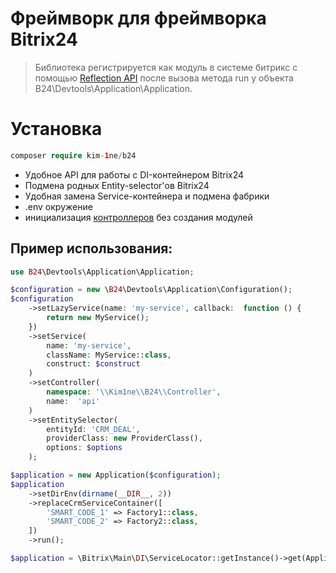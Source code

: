 # Фреймворк для фреймворка Bitrix24

> Библиотека регистрируется как модуль в системе битрикс с помощью [Reflection API](https://www.php.net/manual/ru/book.reflection.php) после вызова метода run у объекта B24\Devtools\Application\Application. 

# Установка
```php
composer require kim-1ne/b24
```
- Удобное API для работы с DI-контейнером Bitrix24
- Подмена родных Entity-selector'ов Bitrix24
- Удобная замена Service-контейнера и подмена фабрики
- .env окружение
- инициализация [контроллеров](https://dev.1c-bitrix.ru/learning/course/index.php?COURSE_ID=43&LESSON_ID=6436&LESSON_PATH=3913.3516.5062.3750.6436&ysclid=mdvsayimn9358699657) без создания модулей
## Пример использования:
```php
use B24\Devtools\Application\Application;

$configuration = new \B24\Devtools\Application\Configuration();
$configuration
    ->setLazyService(name: 'my-service', callback:  function () {
        return new MyService();
    })
    ->setService(
        name: 'my-service', 
        className: MyService::class, 
        construct: $construct
    )
    ->setController(
        namespace: '\\Kim1ne\\B24\\Controller', 
        name:  'api'
    )
    ->setEntitySelector(
        entityId: 'CRM_DEAL',
        providerClass: new ProviderClass(),
        options: $options  
    );

$application = new Application($configuration);
$application
    ->setDirEnv(dirname(__DIR__, 2))
    ->replaceCrmServiceContainer([
        'SMART_CODE_1' => Factory1::class,
        'SMART_CODE_2' => Factory2::class,
    ])
    ->run();

$application = \Bitrix\Main\DI\ServiceLocator::getInstance()->get(Application::class);
```

